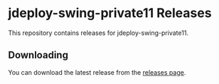 # jdeploy-swing-private11 Releases

This repository contains releases for jdeploy-swing-private11.

## Downloading

You can download the latest release from the [releases page](releases).
